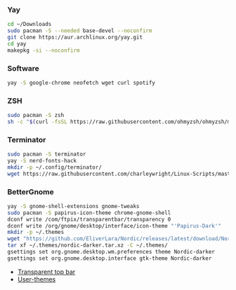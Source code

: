 ### Yay
```bash
cd ~/Downloads
sudo pacman -S --needed base-devel --noconfirm
git clone https://aur.archlinux.org/yay.git
cd yay
makepkg -si --noconfirm
```


### Software
```bash
yay -S google-chrome neofetch wget curl spotify
```

### ZSH
```bash
sudo pacman -S zsh
sh -c "$(curl -fsSL https://raw.githubusercontent.com/ohmyzsh/ohmyzsh/master/tools/install.sh)"
```

### Terminator
```bash
sudo pacman -S terminator
yay -S nerd-fonts-hack
mkdir -p ~/.config/terminator/
wget https://raw.githubusercontent.com/charleywright/Linux-Scripts/master/Terminator/config -O ~/.config/terminator/config
```

### BetterGnome
```bash
yay -S gnome-shell-extensions gnome-tweaks
sudo pacman -S papirus-icon-theme chrome-gnome-shell
dconf write /com/ftpix/transparentbar/transparency 0
dconf write /org/gnome/desktop/interface/icon-theme "'Papirus-Dark'"
mkdir -p ~/.themes
wget "https://github.com/EliverLara/Nordic/releases/latest/download/Nordic-darker.tar.xz" -O ~/.themes/nordic-darker.tar.xz
tar xf ~/.themes/nordic-darker.tar.xz -C ~/.themes/
gsettings set org.gnome.desktop.wm.preferences theme Nordic-darker
gsettings set org.gnome.desktop.interface gtk-theme Nordic-darker
```
* [Transparent top bar](https://extensions.gnome.org/extension/3960/transparent-top-bar-adjustable-transparency/)
* [User-themes](https://extensions.gnome.org/extension/19/user-themes/)
